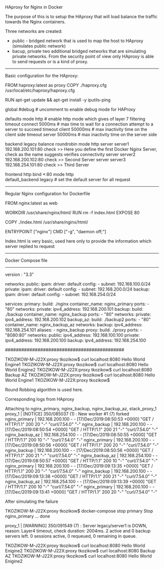 HAproxy for Nginx in Docker

The purpose of this is to setup the HAproxy that will load balance the traffic towards the Nginx containers.

Three networks are created:

* public - bridged network that is used to map the host to HAproxy (simulates public network)
* bacup, private two additional bridged networks that are simulating private networks. From the security point of view only HAproxy is able to send requests or is a kind of proxy.


********************************************

Basic configuration for the HAproxy:

FROM haproxy:latest as proxy
COPY ./haproxy.cfg /usr/local/etc/haproxy/haproxy.cfg

RUN apt-get update && apt-get install -y iputils-ping

global
  #debug                                   # uncomment to enable debug mode for HAProxy

defaults
  mode http                                # enable http mode which gives of layer 7 filtering
  timeout connect 5000ms                   # max time to wait for a connection attempt to a server to succeed
  timeout client 50000ms                   # max inactivity time on the client side
  timeout server 50000ms                   # max inactivity time on the server side

backend legacy
  balance roundrobin
  mode http
  server server1 192.168.200.101:80 check   >> Here you define the first Docker Nginx Server, check as the name suggests verifies connectivity
  server server2 192.168.200.102:80 check   >> Second Server
  server server3 192.168.254.101:80 check   >> Third Server

frontend http
  bind *:80
  mode http                          
  default_backend legacy                   # set the default server for all request
  
*******************************************

Regular Nginx configuration for Dockerfile

FROM nginx:latest as web

WORKDIR /usr/share/nginx/html/
RUN rm -f index.html
EXPOSE 80

COPY ./index.html /usr/share/nginx/html/

ENTRYPOINT ["nginx"]
CMD ["-g", "daemon off;"]

Index.html is very basic, used here only to provide the information which server replied to request

******************************************

Docker Compose file

---

version : "3.3"

networks:
  public:
    ipam:
      driver: default
      config:
        - subnet: 192.168.100.0/24
  private:
    ipam:
      driver: default
      config:
        - subnet: 192.168.200.0/24
  backup:
    ipam:
      driver: default
      config:
        - subnet: 192.168.254.0/24

services:
  primary:
    build: ./nginx
    container_name: nginx_primary
    ports:
      - "80"
    networks:
      private:
        ipv4_address: 192.168.200.101
  backup:
    build: ./backup
    container_name: nginx_backup
    ports:
      - "80"
    networks:
      private:
        ipv4_address: 192.168.200.102
  backup_az:
    build: ./backup2
    ports:
      - "80"
    container_name: nginx_backup_az
    networks:
      backup:
        ipv4_address: 192.168.254.101
        aliases: 
          - nginx_backup
  proxy: 
    build: ./proxy
    ports:
      - "8080:80"
    networks:
      public:
        ipv4_address: 192.168.100.100
      private:
         ipv4_address: 192.168.200.100
      backup:
         ipv4_address: 192.168.254.100

  ############################################
  
TKOZIKOW-M-J22X:proxy tkozikow$ curl localhost:8080
Hello World Engine1
TKOZIKOW-M-J22X:proxy tkozikow$ curl localhost:8080
Hello World Enigine2
TKOZIKOW-M-J22X:proxy tkozikow$ curl localhost:8080
Backup AZ
TKOZIKOW-M-J22X:proxy tkozikow$ curl localhost:8080
Hello World Engine1
TKOZIKOW-M-J22X:proxy tkozikow$ 

Round Robbing algorithm is used here.

Corresponding logs from HAproxy

Attaching to nginx_primary, nginx_backup, nginx_backup_az, stack_proxy_1
proxy_1      | [NOTICE] 350/085037 (1) : New worker #1 (7) forked
nginx_primary | 192.168.200.100 - - [17/Dec/2019:08:50:53 +0000] "GET / HTTP/1.1" 200 20 "-" "curl/7.54.0" "-"
nginx_backup | 192.168.200.100 - - [17/Dec/2019:08:50:54 +0000] "GET / HTTP/1.1" 200 21 "-" "curl/7.54.0" "-"
nginx_backup_az | 192.168.254.100 - - [17/Dec/2019:08:50:55 +0000] "GET / HTTP/1.1" 200 10 "-" "curl/7.54.0" "-"
nginx_primary | 192.168.200.100 - - [17/Dec/2019:08:50:56 +0000] "GET / HTTP/1.1" 200 20 "-" "curl/7.54.0" "-"
nginx_backup | 192.168.200.100 - - [17/Dec/2019:08:50:56 +0000] "GET / HTTP/1.1" 200 21 "-" "curl/7.54.0" "-"
nginx_backup_az | 192.168.254.100 - - [17/Dec/2019:08:50:57 +0000] "GET / HTTP/1.1" 200 10 "-" "curl/7.54.0" "-"
nginx_primary | 192.168.200.100 - - [17/Dec/2019:09:13:35 +0000] "GET / HTTP/1.1" 200 20 "-" "curl/7.54.0" "-"
nginx_backup | 192.168.200.100 - - [17/Dec/2019:09:13:38 +0000] "GET / HTTP/1.1" 200 21 "-" "curl/7.54.0" "-"
nginx_backup_az | 192.168.254.100 - - [17/Dec/2019:09:13:39 +0000] "GET / HTTP/1.1" 200 10 "-" "curl/7.54.0" "-"
nginx_primary | 192.168.200.100 - - [17/Dec/2019:09:13:41 +0000] "GET / HTTP/1.1" 200 20 "-" "curl/7.54.0" "-"

After simulating the failure

TKOZIKOW-M-J22X:proxy tkozikow$ docker-compose stop primary
Stop nginx_primary ... done

proxy_1      | [WARNING] 350/091549 (7) : Server legacy/server1 is DOWN, reason: Layer4 timeout, check duration: 2004ms. 2 active and 0 backup servers left. 0 sessions active, 0 requeued, 0 remaining in queue.

TKOZIKOW-M-J22X:proxy tkozikow$ curl localhost:8080
Hello World Enigine2
TKOZIKOW-M-J22X:proxy tkozikow$ curl localhost:8080
Backup AZ
TKOZIKOW-M-J22X:proxy tkozikow$ curl localhost:8080
Hello World Enigine2


